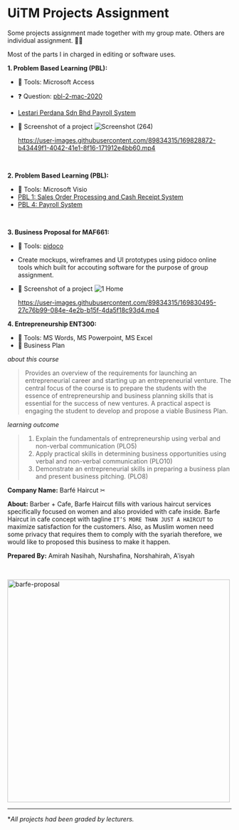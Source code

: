 # UiTM Projects Assignment

<!--![visitors](https://visitor-badge.glitch.me/badge?page_id=amirahnasihah.uitm-projects-assignment&left_color=purple&right_color=yellow)-->

Some projects assignment made together with my group mate. Others are individual assignment. 👩‍🎓

Most of the parts I in charged in editing or software uses.

**1. Problem Based Learning (PBL):**
- 🧰 Tools: Microsoft Access
- ❓ Question: [pbl-2-mac-2020](https://github.com/amirahnasihah/uitm-projects-assignment/files/8148988/pdfcoffee.com_pbl-2-mac-2020-pdf-free.pdf)

- [Lestari Perdana Sdn Bhd Payroll System](https://github.com/amirahnasihah/uitm-projects-assignment/tree/main/payroll-system-database-ms-access)
- 📸 Screenshot of a project 
    ![Screenshot (264)](https://user-images.githubusercontent.com/89834315/148381848-76b9fc0d-0d2a-45d8-9dd5-d71d814709db.png)
    
    https://user-images.githubusercontent.com/89834315/169828872-b43449f1-4042-41e1-8f16-171912e4bb60.mp4

<br>

**2. Problem Based Learning (PBL):**
- 🧰 Tools: Microsoft Visio
- [PBL 1: Sales Order Processing and Cash Receipt System](https://github.com/amirahnasihah/uitm-projects-assignment/blob/main/PBL%201%20Sales%20Order%20Processing%20and%20Cash%20Receipt%20System%20Rapid%20Electronics%20Company.vsdx)
- [PBL 4: Payroll System](https://github.com/amirahnasihah/uitm-projects-assignment/blob/main/PBL%204%20Payroll%20System%20Cozy%20Clothing%20Company.vsdx)

<br>

**3. Business Proposal for MAF661:**
- 🧰 Tools: [pidoco](https://pidoco.com/en)
- Create mockups, wireframes and UI prototypes using pidoco online tools which built for accouting software for the purpose of group assignment.
- 📸 Screenshot of a project
  ![1 Home](https://user-images.githubusercontent.com/89834315/148384735-a9df4620-30ac-43dd-bd9c-0116beef1294.png)
  
  https://user-images.githubusercontent.com/89834315/169830495-27c76b99-084e-4e2b-b15f-4da5f18c93d4.mp4
  
**4. Entrepreneurship ENT300:**
- 🧰 Tools: MS Words, MS Powerpoint, MS Excel
- 💼 Business Plan

_about this course_
> Provides an overview of the requirements for launching an entrepreneurial career and starting up an entrepreneurial venture. The central focus of the course is to prepare the students with the essence of entrepreneurship and business planning skills that is essential for the success of new ventures. A practical aspect is engaging the student to develop and propose a viable Business Plan.

_learning outcome_
> 1) Explain the fundamentals of entrepreneurship using verbal and non-verbal communication (PLO5)
> 2) Apply practical skills in determining business opportunities using verbal and non-verbal communication (PLO10)
> 3) Demonstrate an entrepreneurial skills in preparing a business plan and present business pitching. (PLO8)

**Company Name:** Barfé Haircut ✂

**About:** Barber + Cafe, Barfe Haircut fills with various haircut services specifically focused on women and also provided with cafe inside. Barfe Haircut in cafe concept with tagline `IT’S MORE THAN JUST A HAIRCUT` to maximize satisfaction for the customers. Also, as Muslim women need some privacy that requires them to comply with the syariah therefore, we would like to proposed this business to make it happen.

**Prepared By:** Amirah Nasihah, Nurshafina, Norshahirah, A'isyah

<br>

<img src="https://user-images.githubusercontent.com/89834315/155855735-a376f370-2c04-471b-beb8-17a7bd207d26.jpg" alt="barfe-proposal" width="500" height="500"></img>
  
---
**All projects had been graded by lecturers.*
